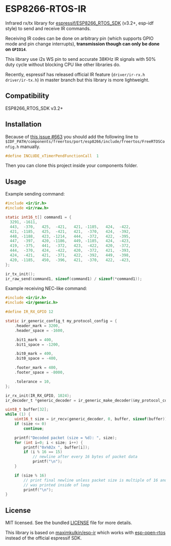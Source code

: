 # ESP8266-RTOS-IR

Infrared rx/tx library for [espressif/ESP8266_RTOS_SDK](https://github.com/espressif/ESP8266_RTOS_SDK) (v3.2+, esp-idf style) to send and receive IR commands.

Receiving IR codes can be done on arbitrary pin (which supports GPIO mode and pin change interrupts),
**transmission though can only be done on `GPIO14`**.

This library use i2s WS pin to send accurate 38KHz IR signals with 50% duty cycle without blocking CPU like other libraries do.

Recently, espressif has released official IR feature (`driver/ir-rx.h` `driver/ir-tx.h`) in master branch but this library is more lightweight.

## Compatibility

ESP8266_RTOS_SDK v3.2+

## Installation

Because of [this issue #663](https://github.com/espressif/ESP8266_RTOS_SDK/issues/663) you should add the following line to `$IDF_PATH/components/freertos/port/esp8266/include/freertos/FreeRTOSConfig.h` manually.

```c
#define INCLUDE_xTimerPendFunctionCall  1
```

Then you can clone this project inside your components folder.

## Usage

Example sending command:

```c
#include <ir/ir.h>
#include <ir/raw.h>

static int16_t[] command1 = {
  3291, -1611,
  443,  -370,   425,  -421,   421, -1185,   424,  -422,
  421, -1185,   425,  -421,   421,  -370,   424,  -392,
  448, -1188,   423, -1214,   444,  -372,   422,  -395,
  447,  -397,   420, -1186,   449, -1185,   424,  -423,
  419,  -375,   441,  -372,   423,  -422,   420,  -372,
  444,  -370,   424,  -422,   420,  -372,   421,  -393,
  424,  -421,   421,  -371,   422,  -392,   449,  -398,
  420, -1185,   450,  -396,   421,  -370,   422,  -423,
};

ir_tx_init();
ir_raw_send(command1, sizeof(command1) / sizeof(*command1));
```

Example receiving NEC-like command:

```c
#include <ir/ir.h>
#include <ir/generic.h>

#define IR_RX_GPIO 12

static ir_generic_config_t my_protocol_config = {
    .header_mark = 3200,
    .header_space = -1600,

    .bit1_mark = 400,
    .bit1_space = -1200,

    .bit0_mark = 400,
    .bit0_space = -400,

    .footer_mark = 400,
    .footer_space = -8000,

    .tolerance = 10,
};

ir_rx_init(IR_RX_GPIO, 1024);
ir_decoder_t *generic_decoder = ir_generic_make_decoder(&my_protocol_config);

uint8_t buffer[32];
while (1) {
    uint16_t size = ir_recv(generic_decoder, 0, buffer, sizeof(buffer));
    if (size <= 0)
        continue;

    printf("Decoded packet (size = %d): ", size);
    for (int i=0; i < size; i++) {
        printf("0x%02x ", buffer[i]);
        if (i % 16 == 15)
            // newline after every 16 bytes of packet data
            printf("\n");
    }

    if (size % 16)
        // print final newline unless packet size is multiple of 16 and newline
        // was printed inside of loop
        printf("\n");
}
```

## License

MIT licensed. See the bundled [LICENSE](https://github.com/Fonger/ESP8266-RTOS-IR/blob/master/LICENSE) file for more details.

This library is based on [maximkulkin/esp-ir](https://github.com/maximkulkin/esp-ir) which works with [esp-open-rtos](https://github.com/SuperHouse/esp-open-rtos) instead of the official espressif SDK.
